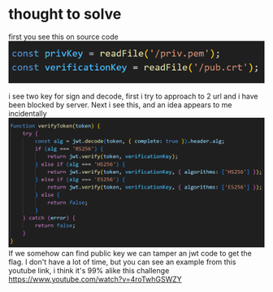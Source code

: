 # thought to solve

first you see this on source code
![alt text](image.png)

i see two key for sign and decode, first i try to approach to 2 url and i have been blocked by server. Next i see this, and an idea appears to me
incidentally
![alt text](image-1.png)
If we somehow can find public key we can tamper an jwt code to get the flag. I don't have a lot of time, but you can see an example from this youtube link, i think it's 99% alike this challenge
https://www.youtube.com/watch?v=4roTwhGSWZY
